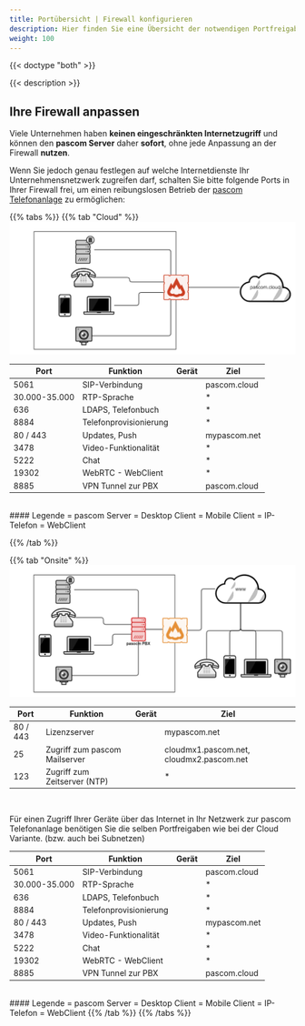 ```yaml
---
title: Portübersicht | Firewall konfigurieren
description: Hier finden Sie eine Übersicht der notwendigen Portfreigaben in Ihrer Firewall.
weight: 100
---
```

{{< doctype "both"  >}}

{{< description >}}


## Ihre Firewall anpassen

Viele Unternehmen haben **keinen eingeschränkten Internetzugriff** und können den **pascom Server** daher **sofort**, ohne jede Anpassung an der Firewall **nutzen**.

Wenn Sie jedoch genau festlegen auf welche Internetdienste Ihr Unternehmensnetzwerk zugreifen darf, schalten Sie bitte folgende Ports in Ihrer Firewall frei, um einen reibungslosen Betrieb der [pascom Telefonanlage](https://www.pascom.net/de/voip-telefonanlage/ "pascom VoIP Telefonanlage") zu ermöglichen:



{{% tabs %}}
{{% tab "Cloud" %}}
![Port Übersicht Cloud](port_overview_cloud.png)


| Port | Funktion | Gerät | Ziel|
| ---- | ---- | ------------ |-----|
|5061|SIP-Verbindung|<i class="fas fa-desktop"></i>  <i class="fas fa-phone"></i>  <i class="fas fa-mobile-alt"></i>|pascom.cloud|
|30.000-35.000|RTP-Sprache|<i class="fas fa-desktop"></i>  <i class="fas fa-phone"></i>  <i class="fas fa-mobile-alt"></i>|*|
|636|LDAPS, Telefonbuch| <i class="fas fa-phone"></i> |*|
|8884|Telefonprovisionierung| <i class="fas fa-phone"></i> |*|
|80 / 443|Updates, Push| <i class="fas fa-desktop">  <i class="fas fa-mobile-alt"></i></i> |mypascom.net|
|3478|Video-Funktionalität| <i class="fas fa-desktop">  <i class="fas fa-mobile-alt"></i></i> |*|
|5222|Chat| <i class="fas fa-desktop">  <i class="fas fa-mobile-alt"></i></i> |*|
|19302|WebRTC - WebClient| <i class="fas fa-video"></i> |*|
|8885|VPN Tunnel zur PBX| <i class="fas fa-server"></i> |pascom.cloud|

<br/>
#### Legende
<i class="fas fa-server"></i>  =  pascom Server  
<i class="fas fa-desktop"></i>  =  Desktop Client  
<i class="fas fa-mobile-alt"></i>  = Mobile Client  
<i class="fas fa-phone"></i>  =  IP-Telefon  
<i class="fas fa-video"></i>  =  WebClient


{{% /tab %}}

{{% tab "Onsite" %}}
![Port Übersicht Onsite](port_overview_onsite.png)


| Port | Funktion | Gerät | Ziel|
| ---- | ---- | ------------ |-----|
|80 / 443|Lizenzserver|<i class="fas fa-server"></i> |mypascom.net|
|25|Zugriff zum pascom Mailserver|<i class="fas fa-server"></i> |cloudmx1.pascom.net, cloudmx2.pascom.net|
|123|Zugriff zum Zeitserver (NTP)| <i class="fas fa-server"></i> |*|


<br />

Für einen Zugriff Ihrer Geräte über das Internet in Ihr Netzwerk zur pascom Telefonanlage benötigen Sie die selben Portfreigaben wie bei der Cloud Variante. (bzw. auch bei Subnetzen)


| Port | Funktion | Gerät | Ziel|
| ---- | ---- | ------------ |-----|
|5061|SIP-Verbindung|<i class="fas fa-desktop"></i>  <i class="fas fa-phone"></i>  <i class="fas fa-mobile-alt"></i>|pascom.cloud|
|30.000-35.000|RTP-Sprache|<i class="fas fa-desktop"></i>  <i class="fas fa-phone"></i>  <i class="fas fa-mobile-alt"></i>|*|
|636|LDAPS, Telefonbuch| <i class="fas fa-phone"></i> |*|
|8884|Telefonprovisionierung| <i class="fas fa-phone"></i> |*|
|80 / 443|Updates, Push| <i class="fas fa-desktop">  <i class="fas fa-mobile-alt"></i></i> |mypascom.net|
|3478|Video-Funktionalität| <i class="fas fa-desktop">  <i class="fas fa-mobile-alt"></i></i> |*|
|5222|Chat| <i class="fas fa-desktop">  <i class="fas fa-mobile-alt"></i></i> |*|
|19302|WebRTC - WebClient| <i class="fas fa-video"></i> |*|
|8885|VPN Tunnel zur PBX| <i class="fas fa-server"></i> |pascom.cloud|

<br/>
#### Legende
<i class="fas fa-server"></i>  =  pascom Server  
<i class="fas fa-desktop"></i>  =  Desktop Client  
<i class="fas fa-mobile-alt"></i>  = Mobile Client  
<i class="fas fa-phone"></i>  =  IP-Telefon  
<i class="fas fa-video"></i>  =  WebClient
{{% /tab %}}
{{% /tabs %}}


